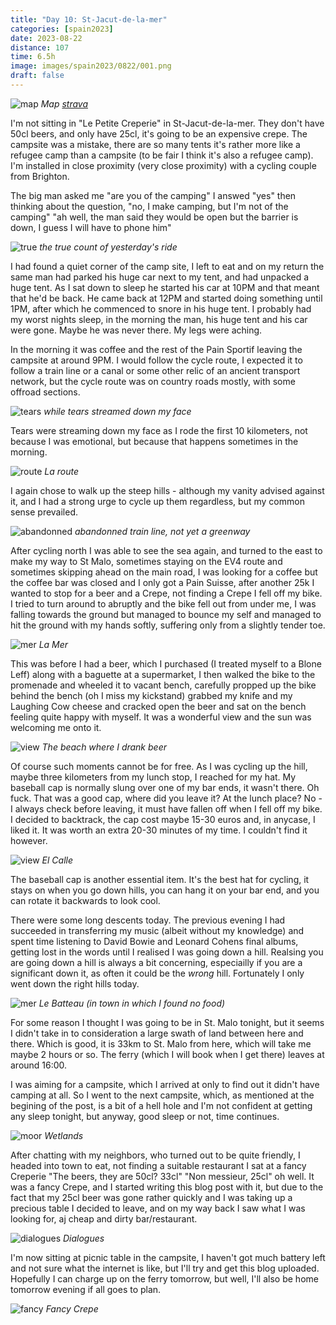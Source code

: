 ```yaml
--- 
title: "Day 10: St-Jacut-de-la-mer"
categories: [spain2023]
date: 2023-08-22
distance: 107
time: 6.5h
image: images/spain2023/0822/001.png
draft: false
---
```


![map](/images/spain2023/0822/map.png)
*Map [strava]()*

I'm not sitting in "Le Petite Creperie" in St-Jacut-de-la-mer. They don't have
50cl beers, and only have 25cl, it's going to be an expensive crepe. The
campsite was a mistake, there are so many tents it's rather more like a
refugee camp than a campsite (to be fair I think it's also a refugee camp).
I'm installed in close proximity (very close proximity) with a cycling couple
from Brighton.

The big man asked me "are you of the camping" I answed "yes" then thinking
about the question, "no, I make camping, but I'm not of the camping" "ah well,
the man said they would be open but the barrier is down, I guess I will have
to phone him"

![true](/images/spain2023/0822/000.png)
*the true count of yesterday's ride*

I had found a quiet corner of the camp site, I left to eat and on my return
the same man had parked his huge car next to my tent, and had unpacked a huge
tent. As I sat down to sleep he started his car at 10PM and that meant that
he'd be back. He came back at 12PM and started doing something until 1PM,
after which he commenced to snore in his huge tent. I probably had my worst
nights sleep, in the morning the man, his huge tent and his car were gone.
Maybe he was never there. My legs were aching.

In the morning it was coffee and the rest of the Pain Sportif leaving the
campsite at around 9PM. I would follow the cycle route, I expected it to
follow a train line or a canal or some other relic of an ancient transport
network, but the cycle route was on country roads mostly, with some offroad
sections.

![tears](/images/spain2023/0822/001.png)
*while tears streamed down my face*

Tears were streaming down my face as I rode the first 10 kilometers, not
because I was emotional, but because that happens sometimes in the morning.

![route](/images/spain2023/0822/003.png)
*La route*


I again chose to walk up the steep hills - although my vanity advised against
it, and I had a strong urge to cycle up them regardless, but my common sense
prevailed.

![abandonned](/images/spain2023/0822/002.png)
*abandonned train line, not yet a greenway*

After cycling north I was able to see the sea again, and turned to the east to
make my way to St Malo, sometimes staying on the EV4 route and sometimes
skipping ahead on the main road, I was looking for a coffee but the coffee bar
was closed and I only got a Pain Suisse, after another 25k I wanted to stop
for a beer and a Crepe, not finding a Crepe I fell off my bike. I tried to
turn around to abruptly and the bike fell out from under me, I was falling
towards the ground but managed to bounce my self and managed to hit the ground
with my hands softly, suffering only from a slightly tender toe.

![mer](/images/spain2023/0822/004.png)
*La Mer*

This was before I had a beer, which I purchased (I treated myself to a Blone
Leff) along with a baguette at a supermarket, I then walked the bike to the
promenade and wheeled it to vacant bench, carefully propped up the bike behind
the bench (oh I miss my kickstand) grabbed my knife and my Laughing Cow cheese
and cracked open the beer and sat on the bench feeling quite happy with
myself. It was a wonderful view and the sun was welcoming me onto it.

![view](/images/spain2023/0822/006.png)
*The beach where I drank beer*

Of course such moments cannot be for free. As I was cycling up the hill, maybe
three kilometers from my lunch stop, I reached for my hat. My baseball cap is
normally slung over one of my bar ends, it wasn't there. Oh fuck. That was a
good cap, where did you leave it? At the lunch place? No - I always check
before leaving, it must have fallen off when I fell off my bike. I decided to
backtrack, the cap cost maybe 15-30 euros and, in anycase, I liked it. It was
worth an extra 20-30 minutes of my time. I couldn't find it however. 

![view](/images/spain2023/0822/007.png)
*El Calle*

The baseball cap is another essential item. It's the best hat for cycling, it
stays on when you go down hills, you can hang it on your bar end, and you can
rotate it backwards to look cool.

There were some long descents today. The previous evening I had succeeded in
transferring my music (albeit without my knowledge) and spent time listening
to David Bowie and Leonard Cohens final albums, getting lost in the words
until I realised I was going down a hill. Realsing you are going down a hill
is always a bit concerning, especiailly if you are a significant down it, as
often it could be the _wrong_ hill. Fortunately I only went down the right
hills today.

![mer](/images/spain2023/0822/005.png)
*Le Batteau (in town in which I found no food)*

For some reason I thought I was going to be in St. Malo tonight, but it seems
I didn't take in to consideration a large swath of land between here and
there. Which is good, it is 33km to St. Malo from here, which will take me
maybe 2 hours or so. The ferry (which I will book when I get there) leaves at
around 16:00.

I was aiming for a campsite, which I arrived at only to find out it didn't
have camping at all. So I went to the next campsite, which, as mentioned at
the begining of the post, is a bit of a hell hole and I'm not confident at
getting any sleep tonight, but anyway, good sleep or not, time continues.

![moor](/images/spain2023/0822/008.png)
*Wetlands*

After chatting with my neighbors, who turned out to be quite friendly, I
headed into town to eat, not finding a suitable restaurant I sat at a fancy
Creperie "The beers, they are 50cl? 33cl" "Non messieur, 25cl" oh well. It was
a fancy Crepe, and I started writing this blog post with it, but due to the
fact that my 25cl beer was gone rather quickly and I was taking up a precious
table I decided to leave, and on my way back I saw what I was looking for, aj
cheap and dirty bar/restaurant.

![dialogues](/images/spain2023/0822/009.png)
*Dialogues*

I'm now sitting at picnic table in the campsite, I haven't got much battery
left and not sure what the internet is like, but I'll try and get this blog
uploaded. Hopefully I can charge up on the ferry tomorrow, but well, I'll also
be home tomorrow evening if all goes to plan.

![fancy](/images/spain2023/0822/010.png)
*Fancy Crepe*





